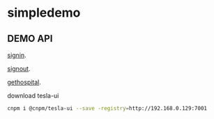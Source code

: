 # simpledemo

## DEMO API

[signin](http://192.168.0.12:10086/swagger-ui.html#!/authentication-resource/loginUsingPOST).

[signout](http://192.168.0.12:10086/swagger-ui.html#!/authentication-resource/logoutUsingPOST).

[gethospital](http://192.168.0.12:10086/swagger-ui.html#!/hospital-resource/getHospitalListUsingGET).

download tesla-ui

```bash
cnpm i @cnpm/tesla-ui --save -registry=http://192.168.0.129:7001
```

